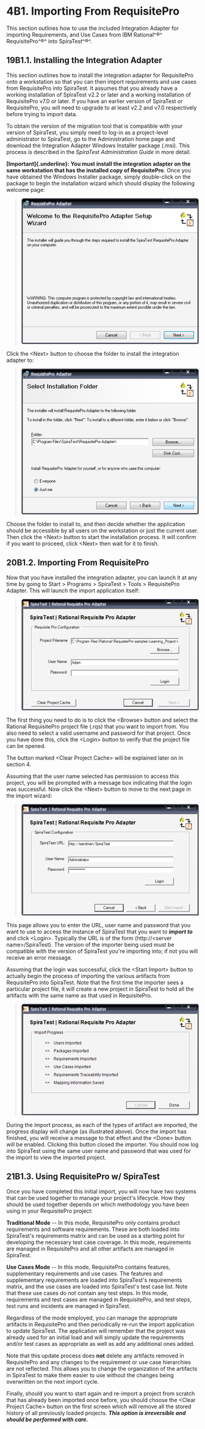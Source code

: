 # 4B1. Importing From RequisitePro

This section outlines how to use the included Integration Adapter for
importing Requirements, and Use Cases from IBM Rational^®^
RequisitePro^®^ into SpiraTest^®^.

## 19B1.1. Installing the Integration Adapter

This section outlines how to install the integration adapter for
RequisitePro onto a workstation so that you can then import requirements
and use cases from RequisitePro into SpiraTest. It assumes that you
already have a working installation of SpiraTest v2.2 or later and a
working installation of RequisitePro v7.0 or later. If you have an
earlier version of SpiraTest or RequisitePro, you will need to upgrade
to at least v2.2 and v7.0 respectively before trying to import data.

To obtain the version of the migration tool that is compatible with your
version of SpiraTest, you simply need to log-in as a project-level
administrator to SpiraTest, go to the Administration home page and
download the Integration Adapter Windows Installer package (.msi). This
process is described in the *SpiraTest Administration Guide* in more
detail.

**[Important]{.underline}: You must install the integration adapter on
the same workstation that has the installed copy of RequisitePro**. Once
you have obtained the Windows Installer package, simply double-click on
the package to begin the installation wizard which should display the
following welcome page:

> ![](img/4B1._Importing_From_RequisitePro_5.png)

> 


Click the \<Next\> button to choose the folder to install the
integration adapter to:

> ![](img/4B1._Importing_From_RequisitePro_6.png)

> 


Choose the folder to install to, and then decide whether the application
should be accessible by all users on the workstation or just the current
user. Then click the \<Next\> button to start the installation process.
It will confirm if you want to proceed, click \<Next\> then wait for it
to finish.

## 20B1.2. Importing From RequisitePro

Now that you have installed the integration adapter, you can launch it
at any time by going to Start \> Programs \> SpiraTest \> Tools \>
RequisitePro Adapter. This will launch the import application itself:

> ![](img/4B1._Importing_From_RequisitePro_7.png)

> 


The first thing you need to do is to click the \<Browse\> button and
select the Rational RequisitePro project file (.rqs) that you want to
import from. You also need to select a valid username and password for
that project. Once you have done this, click the \<Login\> button to
verify that the project file can be opened.

The button marked \<Clear Project Cache\> will be explained later on in
section 4.

Assuming that the user name selected has permission to access this
project, you will be prompted with a message box indicating that the
login was successful. Now click the \<Next\> button to move to the next
page in the import wizard:

> ![](img/4B1._Importing_From_RequisitePro_8.png)

> 


This page allows you to enter the URL, user name and password that you
want to use to access the instance of SpiraTest that you want to
***import to*** and click \<Login\>. Typically the URL is of the form
(http://\<server name\>/SpiraTest). The version of the importer being
used must be compatible with the version of SpiraTest you're importing
into; if not you will receive an error message.

Assuming that the login was successful, click the \<Start Import\>
button to actually begin the process of importing the various artifacts
from RequisitePro into SpiraTest. Note that the first time the importer
sees a particular project file, it will create a new project in
SpiraTest to hold all the artifacts with the same name as that used in
RequisitePro.

> ![](img/4B1._Importing_From_RequisitePro_9.png)

> 


During the import process, as each of the types of artifact are
imported, the progress display will change (as illustrated above). Once
the import has finished, you will receive a message to that effect and
the \<Done\> button will be enabled. Clicking this button closed the
importer. You should now log into SpiraTest using the same user name and
password that was used for the import to view the imported project.

## 21B1.3. Using RequisitePro w/ SpiraTest

Once you have completed this initial import, you will now have two
systems that can be used together to manage your project's lifecycle.
How they should be used together depends on which methodology you have
been using in your RequisitePro project:

**Traditional Mode** -- In this mode, RequisitePro only contains product
requirements and software requirements. These are both loaded into
SpiraTest's requirements matrix and can be used as a starting point for
developing the necessary test case coverage. In this mode, requirements
are managed in RequisitePro and all other artifacts are managed in
SpiraTest.

**Use Cases Mode** -- In this mode, RequisitePro contains features,
supplementary requirements and use cases. The features and supplementary
requirements are loaded into SpiraTest's requirements matrix, and the
use cases are loaded into SpiraTest's test case list. Note that these
use cases do not contain any test steps. In this mode, requirements and
test cases are managed in RequisitePro, and test steps, test runs and
incidents are managed in SpiraTest.

Regardless of the mode employed, you can manage the appropriate
artifacts in RequisitePro and then periodically re-run the import
application to update SpiraTest. The application will remember that the
project was already used for an initial load and will simply update the
requirements and/or test cases as appropriate as well as add any
additional ones added.

Note that this update process does **not** delete any artifacts removed
in RequisitePro and any changes to the requirement or use case
hierarchies are not reflected. This allows you to change the
organization of the artifacts in SpiraTest to make them easier to use
without the changes being overwritten on the next import cycle.

Finally, should you want to start again and re-import a project from
scratch that has already been imported once before, you should choose
the \<Clear Project Cache\> button on the first screen which will remove
all the stored history of all previously loaded projects. ***This option
is irreversible and should be performed with care.***

